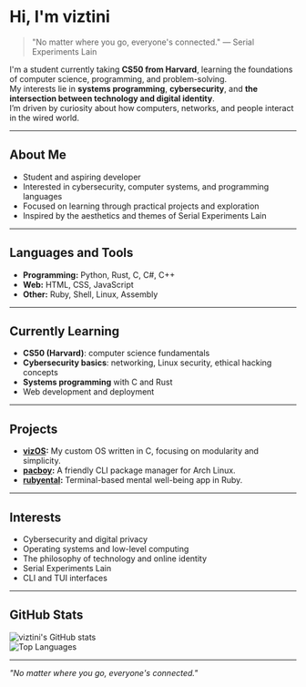 # Hi, I'm viztini

> "No matter where you go, everyone's connected." — Serial Experiments Lain

I'm a student currently taking **CS50 from Harvard**, learning the foundations of computer science, programming, and problem-solving.  
My interests lie in **systems programming**, **cybersecurity**, and **the intersection between technology and digital identity**.  
I’m driven by curiosity about how computers, networks, and people interact in the wired world.

---

## About Me
- Student and aspiring developer  
- Interested in cybersecurity, computer systems, and programming languages  
- Focused on learning through practical projects and exploration  
- Inspired by the aesthetics and themes of Serial Experiments Lain  

---

## Languages and Tools
- **Programming:** Python, Rust, C, C#, C++  
- **Web:** HTML, CSS, JavaScript  
- **Other:** Ruby, Shell, Linux, Assembly  

---

## Currently Learning
- **CS50 (Harvard)**: computer science fundamentals  
- **Cybersecurity basics**: networking, Linux security, ethical hacking concepts  
- **Systems programming** with C and Rust  
- Web development and deployment  

---

## Projects
- **[vizOS](https://github.com/viztini/vizOS):** My custom OS written in C, focusing on modularity and simplicity.
- **[pacboy](https://github.com/viztini/pacboy):** A friendly CLI package manager for Arch Linux.
- **[rubyental](https://github.com/viztini/rubyental):** Terminal-based mental well-being app in Ruby.

---

## Interests
- Cybersecurity and digital privacy  
- Operating systems and low-level computing  
- The philosophy of technology and online identity  
- Serial Experiments Lain
- CLI and TUI interfaces

---

## GitHub Stats
![viztini's GitHub stats](https://github-readme-stats.vercel.app/api?username=viztini&show_icons=true&theme=graywhite)  
![Top Languages](https://github-readme-stats.vercel.app/api/top-langs/?username=viztini&layout=compact&theme=graywhite)

---

_"No matter where you go, everyone's connected."_
